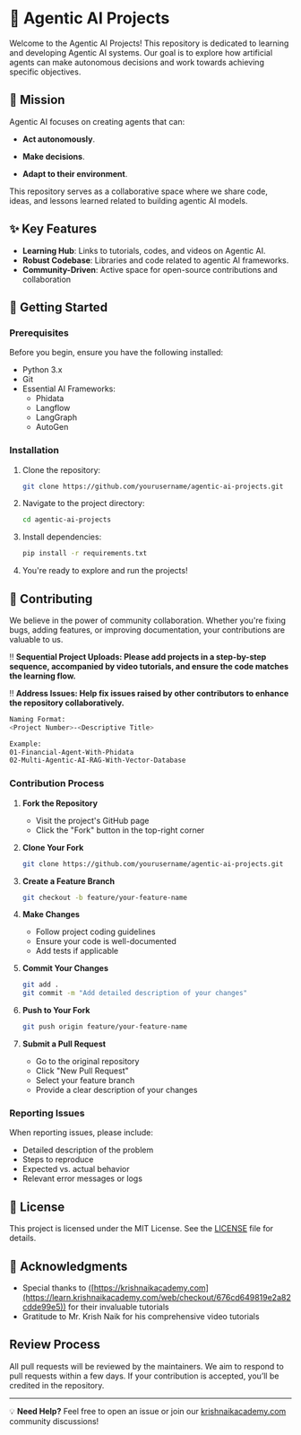 # 🤖 Agentic AI Projects

Welcome to the Agentic AI Projects! This repository is dedicated to learning and developing Agentic AI systems. Our goal is to explore how artificial agents can make autonomous decisions and work towards achieving specific objectives.

## 🎯 Mission

Agentic AI focuses on creating agents that can:

- **Act autonomously**.

- **Make decisions**.

- **Adapt to their environment**.

This repository serves as a collaborative space where we share code, ideas, and lessons learned related to building agentic AI models.

## ✨ Key Features

- **Learning Hub**: Links to tutorials, codes, and videos on Agentic AI.
- **Robust Codebase**: Libraries and code related to agentic AI frameworks.
- **Community-Driven**: Active space for open-source contributions and collaboration

## 🚀 Getting Started

### Prerequisites

Before you begin, ensure you have the following installed:

- Python 3.x
- Git
- Essential AI Frameworks:
  - Phidata
  - Langflow
  - LangGraph
  - AutoGen

### Installation

1. Clone the repository:
   ```bash
   git clone https://github.com/yourusername/agentic-ai-projects.git
   ```

2. Navigate to the project directory:
   ```bash
   cd agentic-ai-projects
   ```

3. Install dependencies:
   ```bash
   pip install -r requirements.txt
   ```

4. You're ready to explore and run the projects!

## 🤝 Contributing

We believe in the power of community collaboration. Whether you're fixing bugs, adding features, or improving documentation, your contributions are valuable to us.

‼️ **Sequential Project Uploads: Please add projects in a step-by-step sequence, accompanied by video tutorials, and ensure the code matches the learning flow.**

‼️ **Address Issues: Help fix issues raised by other contributors to enhance the repository collaboratively.**

```bash
Naming Format:
<Project Number>-<Descriptive Title>

Example:
01-Financial-Agent-With-Phidata
02-Multi-Agentic-AI-RAG-With-Vector-Database
 ```
### Contribution Process

1. **Fork the Repository**
   - Visit the project's GitHub page
   - Click the "Fork" button in the top-right corner

2. **Clone Your Fork**
   ```bash
   git clone https://github.com/yourusername/agentic-ai-projects.git
   ```

3. **Create a Feature Branch**
   ```bash
   git checkout -b feature/your-feature-name
   ```

4. **Make Changes**
   - Follow project coding guidelines
   - Ensure your code is well-documented
   - Add tests if applicable

5. **Commit Your Changes**
   ```bash
   git add .
   git commit -m "Add detailed description of your changes"
   ```

6. **Push to Your Fork**
   ```bash
   git push origin feature/your-feature-name
   ```

7. **Submit a Pull Request**
   - Go to the original repository
   - Click "New Pull Request"
   - Select your feature branch
   - Provide a clear description of your changes


### Reporting Issues

When reporting issues, please include:
- Detailed description of the problem
- Steps to reproduce
- Expected vs. actual behavior
- Relevant error messages or logs

## 📜 License

This project is licensed under the MIT License. See the [LICENSE](LICENSE) file for details.

## 🙏 Acknowledgments

- Special thanks to ([https://krishnaikacademy.com](https://learn.krishnaikacademy.com/web/checkout/676cd649819e2a82cdde99e5)) for their invaluable tutorials
- Gratitude to Mr. Krish Naik for his comprehensive video tutorials

## Review Process

All pull requests will be reviewed by the maintainers. We aim to respond to pull requests within a few days. If your contribution is accepted, you’ll be credited in the repository.

---

💡 **Need Help?** Feel free to open an issue or join our [krishnaikacademy.com](https://learn.krishnaikacademy.com/web/checkout/676cd649819e2a82cdde99e5) community discussions!
